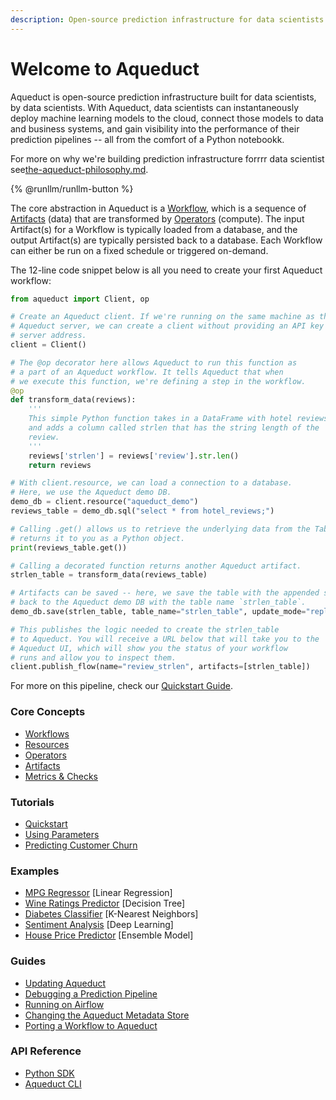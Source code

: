 ```yaml
---
description: Open-source prediction infrastructure for data scientists
---
```


# Welcome to Aqueduct

Aqueduct is open-source prediction infrastructure built for data scientists, by data scientists. With Aqueduct, data scientists can instantaneously deploy machine learning models to the cloud, connect those models to data and business systems, and gain visibility into the performance of their prediction pipelines -- all from the comfort of a Python notebookk.

For more on why we're building prediction infrastructure forrrr data scientist see[the-aqueduct-philosophy.md](the-aqueduct-philosophy.md "mention").

{% @runllm/runllm-button %}

The core abstraction in Aqueduct is a [Workflow](workflows/), which is a sequence of [Artifacts](artifacts.md) (data) that are transformed by [Operators](operators.md) (compute). The input Artifact(s) for a Workflow is typically loaded from a database, and the output Artifact(s) are typically persisted back to a database. Each Workflow can either be run on a fixed schedule or triggered on-demand.

The 12-line code snippet below is all you need to create your first Aqueduct workflow:

```python
from aqueduct import Client, op

# Create an Aqueduct client. If we're running on the same machine as the 
# Aqueduct server, we can create a client without providing an API key or a
# server address.
client = Client()

# The @op decorator here allows Aqueduct to run this function as 
# a part of an Aqueduct workflow. It tells Aqueduct that when 
# we execute this function, we're defining a step in the workflow.
@op
def transform_data(reviews):
    '''
    This simple Python function takes in a DataFrame with hotel reviews
    and adds a column called strlen that has the string length of the
    review.    
    '''
    reviews['strlen'] = reviews['review'].str.len()
    return reviews

# With client.resource, we can load a connection to a database.
# Here, we use the Aqueduct demo DB.
demo_db = client.resource("aqueduct_demo")
reviews_table = demo_db.sql("select * from hotel_reviews;")

# Calling .get() allows us to retrieve the underlying data from the TableArtifact and
# returns it to you as a Python object.
print(reviews_table.get())

# Calling a decorated function returns another Aqueduct artifact.
strlen_table = transform_data(reviews_table)

# Artifacts can be saved -- here, we save the table with the appended strlen
# back to the Aqueduct demo DB with the table name `strlen_table`.
demo_db.save(strlen_table, table_name="strlen_table", update_mode="replace")

# This publishes the logic needed to create the strlen_table
# to Aqueduct. You will receive a URL below that will take you to the
# Aqueduct UI, which will show you the status of your workflow
# runs and allow you to inspect them.
client.publish_flow(name="review_strlen", artifacts=[strlen_table])
```

For more on this pipeline, check our [Quickstart Guide](quickstart-guide.md).

### Core Concepts

* [Workflows](workflows/)
* [Resources](resources/)
* [Operators](operators.md)
* [Artifacts](artifacts.md)
* [Metrics & Checks](metrics-and-checks.md)

### Tutorials

* [Quickstart](example-workflows/quickstart-tutorial.md)
* [Using Parameters](example-workflows/parameters-tutorial.md)
* [Predicting Customer Churn](example-workflows/customer-churn-predictor.md)

### Examples

* [MPG Regressor](example-workflows/mpg-regressor.md) \[Linear Regression]
* [Wine Ratings Predictor](example-workflows/wine-ratings-predictor.md) \[Decision Tree]
* [Diabetes Classifier](example-workflows/diabetes-classifier.md) \[K-Nearest Neighbors]
* [Sentiment Analysis](example-workflows/sentiment-analysis.md) \[Deep Learning]
* [House Price Predictor](example-workflows/house-price-prediction.md) \[Ensemble Model]

### Guides

* [Updating Aqueduct](installation-and-configuration/updating-aqueduct.md)
* [Debugging a Prediction Pipeline](guides/debugging-a-failed-workflow.md)
* [Running on Airflow](broken-reference/)
* [Changing the Aqueduct Metadata Store](broken-reference/)
* [Porting a Workflow to Aqueduct](guides/porting-a-workflow-to-aqueduct.md)

### API Reference

* [Python SDK](api-reference/sdk-reference/)
* [Aqueduct CLI](api-reference/aqueduct-cli.md)
